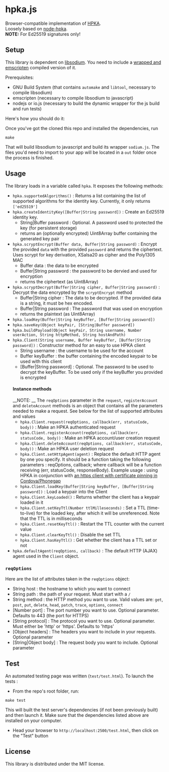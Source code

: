# hpka.js

Browser-compatible implementation of [HPKA](https://github.com/Mowje/hpka).  
Loosely based on [node-hpka](https://github.com/Mowje/node-hpka).  
__NOTE:__ For Ed25519 signatures only!

## Setup

This library is dependent on [libsodium](https://github.com/jedisct1/libsodium). You need to include a [wrapped and emscripten](https://github.com/jedisct1/libsodium.js) compiled version of it.

Prerequisites:
* GNU Build System (that contains `automake` and `libtool`, necessary to compile libsodium)
* emscripten (necessary to compile libsodium to javascript)
* nodejs or io.js (necessary to build the dynamic wrapper for the js build and run tests)

Here's how you should do it:

Once you've got the cloned this repo and installed the dependencies, run
```shell
make
```
That will build libsodium to javascript and build its wrapper `sodium.js`. The files you'd need to import to your app will be located in a `out` folder once the process is finished.

## Usage

The library loads in a variable called `hpka`. It exposes the following methods:

* `hpka.supportedAlgorithms()` : Returns a list containing the list of supported algorithms for the identity key. Currently, it only returns `['ed25519']`
* `hpka.createIdentityKey([Buffer|String password])` : Create an Ed25519 identity key.
 	* String|Buffer password : Optional. A password used to protected the key (for persistent storage)
	* returns an (optionally encrypted) Uint8Array buffer containing the generated key pair
* `hpka.scryptEncrypt(Buffer data, Buffer|String password)` : Encrypt the provided `data` with the provided `password` and returns the ciphertext. Uses scrypt for key derivation, XSalsa20 as cipher and the Poly1305 MAC
	* Buffer data : the data to be encrypted
	* Buffer|String password : the password to be dervied and used for encryption
	* returns the ciphertext (as Uint8Array)
* `hpka.scryptDecrypt(Buffer|String cipher, Buffer|String password)` : Decrypt the data encrypted by the `scryptEncrypt` method
	* Buffer|String cipher : The data to be decrypted. If the provided data is a string, it must be hex encoded.
	* Buffer|String password : The password that was used on encryption
	* returns the plaintext (as Uint8Array)
* `hpka.loadKey(Buffer|String keyBuffer, [Buffer|String password])`
* `hpka.saveKey(Object keyPair, [String|Buffer password])`
* `hpka.buildPayload(Object keyPair, String username, Number userAction, String httpMethod, String hostAndPath)`
* `hpka.Client(String username, Buffer keyBuffer, [Buffer|String password])` : Constructor method for an easy to use HPKA client  
	* String username : the username to be used for the account
	* Buffer keyBuffer : the buffer containing the encoded keypair to be used with this client
	* [Buffer|String password] : Optional. The password to be used to decrypt the keyBuffer. To be used only if the keyBuffer you provided is encrypted  
	#### Instance methods
	__NOTE: __ The `reqOptions` parameter in the `request`, `registerAccount` and `deleteAccount` methods is an object that contains all the parameters needed to make a request. See below for the list of supported attributes and values
	* `hpka.Client.request(reqOptions, callback(err, statusCode, body))` : Make an HPKA authenticated request
	* `hpka.Client.registerAccount(reqOptions, callback(err, statusCode, body))` : Make an HPKA account/user creation request
	* `hpka.Client.deleteAccount(reqOptions, callback(err, statusCode, body))` : Make an HPKA user deletion request
	* `hpka.Client.setHttpAgent(agent)` : Replace the default HTTP agent by one you specify. It should be a function taking the following parameters : reqOptions, callback; where callback will be a function receiving (err, statusCode, responseBody). Example usage : using HPKA in conjunction with [an https client with certificate pinning in Cordova/Phonegap](https://github.com/LockateMe/PinnedHTTPS-Phonegap-Plugin)
	* `hpka.Client.loadKey(Buffer|String keyBuffer, [Buffer|String password])` : Load a keypair into the Client
	* `hpka.Client.keyLoaded()` : Returns whether the client has a keypair loaded in it
	* `hpka.Client.setKeyTtl(Number ttlMilleseconds)` : Set a TTL (time-to-live) for the loaded key, after which it will be unreferenced. Note that the TTL is in milliseconds
	* `hpka.Client.resetKeyTtl()` : Restart the TTL counter with the current value
	* `hpka.Client.clearKeyTtl()` : Disable the set TTL
	* `hpka.Client.hasKeyTtl()` : Get whether the client has a TTL set or not
* `hpka.defaultAgent(reqOptions, callback)` : The default HTTP (AJAX) agent used in the `Client` object.

### `reqOptions`

Here are the list of attributes taken in the `reqOptions` object:
* String host : the hostname to which you want to connect
* String path : the path of your request. Must start with a `/`
* String method : the HTTP method you want to use. Valid values are: `get`, `post`, `put`, `delete`, `head`, `patch`, `trace`, `options`, `connect`
* [Number port] : The port number you want to use. Optional parameter. Defaults to 443 (the port for HTTPS)
* [String protocol] : The protocol you want to use. Optional parameter. Must either be 'http' or 'https'. Defaults to 'https'
* [Object headers] : The headers you want to include in your requests. Optional parameter
* [String|Object body] : The request body you want to include. Optional parameter

## Test

An automated testing page was written (`test/test.html`). To launch the tests :

* From the repo's root folder, run:
```shell
make test
```
This will built the test server's dependencies (if not been previously built) and then launch it. Make sure that the dependencies listed above are installed on your computer.
* Head your browser to `http://localhost:2500/test.html`, then click on the "Test" button

## License

This library is distributed under the MIT license.
